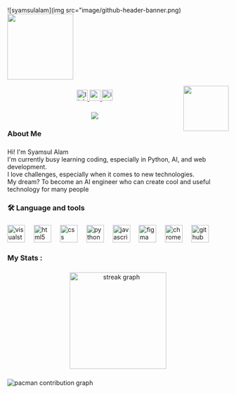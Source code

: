 ![syamsulalam](img src="image/github-header-banner.png)
  <img height="150" src="image/github-header-banner.png"  />
</div>
<img align="right" height="103" src="https://media1.giphy.com/media/v1.Y2lkPTc5MGI3NjExcW1qYTRrYXd6NnBmOTluNWd1aDVncjFreGRlYndveDhmNzJ1NmE1aCZlcD12MV9pbnRlcm5hbF9naWZfYnlfaWQmY3Q9Zw/bAQH7WXKqtIBrPs7sR/giphy.gif"  />

###

<div align="center">
  <a href="www.linkedin.com/in/syamsul-alam-224b65366" target="_blank">
    <img src="https://img.shields.io/static/v1?message=LinkedIn&logo=linkedin&label=&color=0077B5&logoColor=white&labelColor=&style=for-the-badge" height="25" alt="linkedin logo"  />
  </a>
  <a href="https://l.instagram.com/?u=https%3A%2F%2Fyoutube.com%2F%40aalaammm%3Fsi%3DQEtVUvVhCT4J_Dws%26fbclid%3DPAZXh0bgNhZW0CMTEAAacEZ0bUxn9BG_1t9MnyQg-fjNDZghGXkG_oxAmCox7KRC4-pNlLxNRHIgeHoQ_aem_xJUlzmAuSd1PxFTNEw0JDA&e=AT3-GWKxV3_FcPAX3bRyqA86w_WzrzVNqKOOnQ_jzOkBBmIfjpvMuslQwL8qodq3lfS2So0RPp1b1t-Ge0Z3OnWR5sKWlnI4VNE0BfE" target="_blank">
    <img src="https://img.shields.io/static/v1?message=Youtube&logo=youtube&label=&color=FF0000&logoColor=white&labelColor=&style=for-the-badge" height="25" alt="youtube logo"  />
  </a>
  <a href="https://www.instagram.com/syamsulaalamm/" target="_blank">
    <img src="https://img.shields.io/static/v1?message=Instagram&logo=instagram&label=&color=E4405F&logoColor=white&labelColor=&style=for-the-badge" height="25" alt="instagram logo"  />
  </a>
</div>

###

<div align="center">
  <img src="https://visitor-badge.laobi.icu/badge?page_id=syamsulaalam.syamsulaalam&"  />
</div>

###

<h3 align="left">About Me</h3>

###

<p align="left">Hi! I'm Syamsul Alam <br>I'm currently busy learning coding, especially in Python, AI, and web development.<br>I love challenges, especially when it comes to new technologies.<br>My dream? To become an AI engineer who can create cool and useful technology for many people</p>

###

<h3 align="left">🛠 Language and tools</h3>

###

<div align="left">
  <img src="https://cdn.jsdelivr.net/gh/devicons/devicon/icons/visualstudio/visualstudio-plain.svg" height="40" alt="visualstudio logo"  />
  <img width="12" />
  <img src="https://cdn.jsdelivr.net/gh/devicons/devicon/icons/html5/html5-original.svg" height="40" alt="html5 logo"  />
  <img width="12" />
  <img src="https://cdn.jsdelivr.net/gh/devicons/devicon/icons/css3/css3-original.svg" height="40" alt="css logo"  />
  <img width="12" />
  <img src="https://cdn.jsdelivr.net/gh/devicons/devicon/icons/python/python-original.svg" height="40" alt="python logo"  />
  <img width="12" />
  <img src="https://cdn.jsdelivr.net/gh/devicons/devicon/icons/javascript/javascript-original.svg" height="40" alt="javascript logo"  />
  <img width="12" />
  <img src="https://cdn.jsdelivr.net/gh/devicons/devicon/icons/figma/figma-original.svg" height="40" alt="figma logo"  />
  <img width="12" />
  <img src="https://cdn.jsdelivr.net/gh/devicons/devicon/icons/chrome/chrome-original.svg" height="40" alt="chrome logo"  />
  <img width="12" />
  <img src="https://cdn.jsdelivr.net/gh/devicons/devicon/icons/github/github-original.svg" height="40" alt="github logo"  />
</div>

###

<h3 align="left">My Stats :</h3>

###

<div align="center">
  <img src="https://streak-stats.demolab.com?user=syamsulaalam&locale=en&mode=daily&theme=dark&hide_border=false&border_radius=5&order=3" height="220" alt="streak graph"  />
</div>

###

<picture>
  <source media="(prefers-color-scheme: dark)" srcset="https://raw.githubusercontent.com/syamsulaalam/syamsulaalam/output/pacman-contribution-graph-dark.svg">
  <source media="(prefers-color-scheme: light)" srcset="https://raw.githubusercontent.com/syamsulaalam/syamsulaalam/output/pacman-contribution-graph.svg">
  <img alt="pacman contribution graph" src="https://raw.githubusercontent.com/syamsulaalam/syamsulaalam/output/pacman-contribution-graph.svg">
</picture>

###




<!--
**syamsulaalam/syamsulaalam** is a ✨ _special_ ✨ repository because its `README.md` (this file) appears on your GitHub profile.

Here are some ideas to get you started:

- 🔭 I’m currently working on ...
- 🌱 I’m currently learning ...
- 👯 I’m looking to collaborate on ...
- 🤔 I’m looking for help with ...
- 💬 Ask me about ...
- 📫 How to reach me: ...
- 😄 Pronouns: ...
- ⚡ Fun fact: ...
-->
